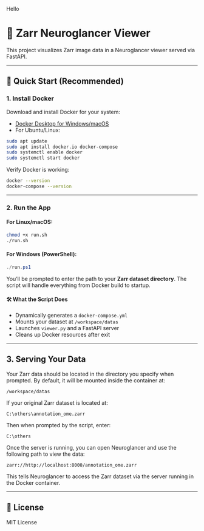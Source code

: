 Hello
# 🧠 Zarr Neuroglancer Viewer

This project visualizes Zarr image data in a Neuroglancer viewer served via FastAPI.

---

## 🚀 Quick Start (Recommended)

### 1. Install Docker

Download and install Docker for your system:

- [Docker Desktop for Windows/macOS](https://www.docker.com/products/docker-desktop)
- For Ubuntu/Linux:

```bash
sudo apt update
sudo apt install docker.io docker-compose
sudo systemctl enable docker
sudo systemctl start docker
```

Verify Docker is working:

```bash
docker --version
docker-compose --version
```

---

### 2. Run the App

#### For Linux/macOS:

```bash
chmod +x run.sh
./run.sh
```

#### For Windows (PowerShell):

```powershell
./run.ps1
```

You’ll be prompted to enter the path to your **Zarr dataset directory**. The script will handle everything from Docker build to startup.

#### 🛠️ What the Script Does

- Dynamically generates a `docker-compose.yml`
- Mounts your dataset at `/workspace/datas`
- Launches `viewer.py` and a FastAPI server
- Cleans up Docker resources after exit

---

## 3. Serving Your Data

Your Zarr data should be located in the directory you specify when prompted. By default, it will be mounted inside the container at:

```
/workspace/datas
```

If your original Zarr dataset is located at:

```
C:\others\annotation_ome.zarr
```

Then when prompted by the script, enter:

```
C:\others
```

Once the server is running, you can open Neuroglancer and use the following path to view the data:

```
zarr://http://localhost:8000/annotation_ome.zarr
```

This tells Neuroglancer to access the Zarr dataset via the server running in the Docker container.

---

## 📜 License

MIT License